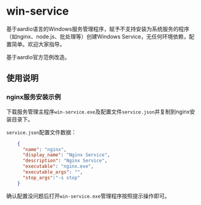 # win-service
基于aardio语言的Windows服务管理程序，赋予不支持安装为系统服务的程序（如nginx、node.js、批处理等）创建Windows Service，无任何环境依赖，配置简单。欢迎大家指导。

基于aardio官方范例改造。

## 使用说明

### nginx服务安装示例

下载服务管理主程序`win-service.exe`及配置文件`service.json`并复制到nginx安装目录下。

`service.json`配置文件数据：

```json
    {
      "name": "nginx",
      "display_name": "Nginx Service",
      "description": "Nginx Service",
      "executable": "nginx.exe",
      "executable_args": "",
      "stop_args":"-s stop"
    }
```

确认配置没问题后打开`win-service.exe`管理程序按照提示操作即可。

![]()

